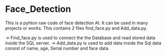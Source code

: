 # Face_Detection
This is a pyhton raw code of face detection AI. It can be used in many projects or works.
This contains 2 files find_face.py and Add_data.py. 

->  Find_face.py is used to connect the the Database and read stored data inside the SQL server.
->  Add_data.py is used to add data inside the Sql data consist of name, age, Serial number and face data.
